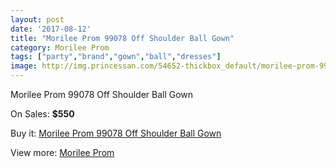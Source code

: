 ```yaml
---
layout: post
date: '2017-08-12'
title: "Morilee Prom 99078 Off Shoulder Ball Gown"
category: Morilee Prom
tags: ["party","brand","gown","ball","dresses"]
image: http://img.princessan.com/54652-thickbox_default/morilee-prom-99078-off-shoulder-ball-gown.jpg
---
```

Morilee Prom 99078 Off Shoulder Ball Gown

On Sales: **$550**
<a href="https://www.princessan.com/en/morilee-prom/24589-morilee-prom-99078-off-shoulder-ball-gown.html"><amp-img layout="responsive" width="600" height="600" src="//img.princessan.com/54652-thickbox_default/morilee-prom-99078-off-shoulder-ball-gown.jpg" alt="Morilee Prom 99078 Off Shoulder Ball Gown 0" /></a>
<a href="https://www.princessan.com/en/morilee-prom/24589-morilee-prom-99078-off-shoulder-ball-gown.html"><amp-img layout="responsive" width="600" height="600" src="//img.princessan.com/54655-thickbox_default/morilee-prom-99078-off-shoulder-ball-gown.jpg" alt="Morilee Prom 99078 Off Shoulder Ball Gown 1" /></a>
<a href="https://www.princessan.com/en/morilee-prom/24589-morilee-prom-99078-off-shoulder-ball-gown.html"><amp-img layout="responsive" width="600" height="600" src="//img.princessan.com/54654-thickbox_default/morilee-prom-99078-off-shoulder-ball-gown.jpg" alt="Morilee Prom 99078 Off Shoulder Ball Gown 2" /></a>
<a href="https://www.princessan.com/en/morilee-prom/24589-morilee-prom-99078-off-shoulder-ball-gown.html"><amp-img layout="responsive" width="600" height="600" src="//img.princessan.com/54653-thickbox_default/morilee-prom-99078-off-shoulder-ball-gown.jpg" alt="Morilee Prom 99078 Off Shoulder Ball Gown 3" /></a>

Buy it: [Morilee Prom 99078 Off Shoulder Ball Gown](https://www.princessan.com/en/morilee-prom/24589-morilee-prom-99078-off-shoulder-ball-gown.html "Morilee Prom 99078 Off Shoulder Ball Gown")

View more: [Morilee Prom](https://www.princessan.com/en/211-morilee-prom "Morilee Prom")